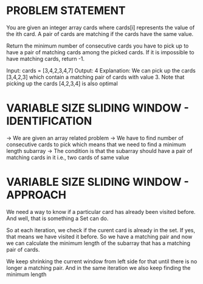 # PROBLEM STATEMENT

You are given an integer array cards where cards[i] represents the value of the ith card. A pair of cards are matching if the cards have the same value.

Return the minimum number of consecutive cards you have to pick up to have a pair of matching cards among the picked cards. If it is impossible to have matching cards, return -1.

Input: cards = [3,4,2,3,4,7]
Output: 4
Explanation: We can pick up the cards [3,4,2,3] which contain a matching pair of cards with value 3. Note that picking up the cards [4,2,3,4] is also optimal

# VARIABLE SIZE SLIDING WINDOW - IDENTIFICATION

 -> We are given an array related problem
 -> We have to find number of consecutive cards to pick which means that we need to find a minimum length subarray 
 -> The condition is that the subarray should have a pair of matching cards in it i.e., two cards of same value

# VARIABLE SIZE SLIDING WINDOW - APPROACH

We need a way to know if a particular card has already been visited before. And well, that is something a Set can do.

So at each iteration, we check if the curent card is already in the set. If yes, that means we have visited it before. So we have a matching pair and now we can calculate the minimum length of the subarray that has a matching pair of cards. 

We keep shrinking the current window from left side for that until there is no longer a matching pair. And in the same iteration we also keep finding the minimum length

